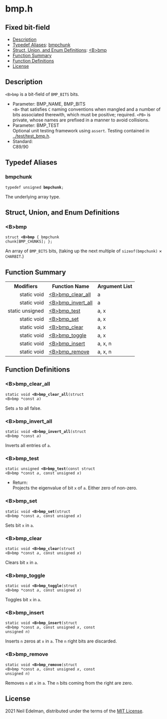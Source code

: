 # bmp\.h #

## Fixed bit\-field ##

 * [Description](#user-content-preamble)
 * [Typedef Aliases](#user-content-typedef): [bmpchunk](#user-content-typedef-1f500d15)
 * [Struct, Union, and Enum Definitions](#user-content-tag): [&lt;B&gt;bmp](#user-content-tag-c8c9536a)
 * [Function Summary](#user-content-summary)
 * [Function Definitions](#user-content-fn)
 * [License](#user-content-license)

## <a id = "user-content-preamble" name = "user-content-preamble">Description</a> ##

`<B>bmp` is a bit\-field of `BMP_BITS` bits\.

 * Parameter: BMP\_NAME, BMP\_BITS  
   `<B>` that satisfies `C` naming conventions when mangled and a number of bits associated therewith, which must be positive; required\. `<PB>` is private, whose names are prefixed in a manner to avoid collisions\.
 * Parameter: BMP\_TEST  
   Optional unit testing framework using `assert`\. Testing contained in [\.\./test/test\_bmp\.h](../test/test_bmp.h)\.
 * Standard:  
   C89/90




## <a id = "user-content-typedef" name = "user-content-typedef">Typedef Aliases</a> ##

### <a id = "user-content-typedef-1f500d15" name = "user-content-typedef-1f500d15">bmpchunk</a> ###

<code>typedef unsigned <strong>bmpchunk</strong>;</code>

The underlying array type\.



## <a id = "user-content-tag" name = "user-content-tag">Struct, Union, and Enum Definitions</a> ##

### <a id = "user-content-tag-c8c9536a" name = "user-content-tag-c8c9536a">&lt;B&gt;bmp</a> ###

<code>struct <strong>&lt;B&gt;bmp</strong> { bmpchunk chunk[BMP_CHUNKS]; };</code>

An array of `BMP_BITS` bits, \(taking up the next multiple of `sizeof(bmpchunk)` &#215; `CHARBIT`\.\)



## <a id = "user-content-summary" name = "user-content-summary">Function Summary</a> ##

<table>

<tr><th>Modifiers</th><th>Function Name</th><th>Argument List</th></tr>

<tr><td align = right>static void</td><td><a href = "#user-content-fn-58d2565c">&lt;B&gt;bmp_clear_all</a></td><td>a</td></tr>

<tr><td align = right>static void</td><td><a href = "#user-content-fn-3c840533">&lt;B&gt;bmp_invert_all</a></td><td>a</td></tr>

<tr><td align = right>static unsigned</td><td><a href = "#user-content-fn-ef4c7bb">&lt;B&gt;bmp_test</a></td><td>a, x</td></tr>

<tr><td align = right>static void</td><td><a href = "#user-content-fn-dc0e70b5">&lt;B&gt;bmp_set</a></td><td>a, x</td></tr>

<tr><td align = right>static void</td><td><a href = "#user-content-fn-edce4d60">&lt;B&gt;bmp_clear</a></td><td>a, x</td></tr>

<tr><td align = right>static void</td><td><a href = "#user-content-fn-e3ad5ae3">&lt;B&gt;bmp_toggle</a></td><td>a, x</td></tr>

<tr><td align = right>static void</td><td><a href = "#user-content-fn-f8fa8ce6">&lt;B&gt;bmp_insert</a></td><td>a, x, n</td></tr>

<tr><td align = right>static void</td><td><a href = "#user-content-fn-9af1d333">&lt;B&gt;bmp_remove</a></td><td>a, x, n</td></tr>

</table>



## <a id = "user-content-fn" name = "user-content-fn">Function Definitions</a> ##

### <a id = "user-content-fn-58d2565c" name = "user-content-fn-58d2565c">&lt;B&gt;bmp_clear_all</a> ###

<code>static void <strong>&lt;B&gt;bmp_clear_all</strong>(struct &lt;B&gt;bmp *const <em>a</em>)</code>

Sets `a` to all false\.



### <a id = "user-content-fn-3c840533" name = "user-content-fn-3c840533">&lt;B&gt;bmp_invert_all</a> ###

<code>static void <strong>&lt;B&gt;bmp_invert_all</strong>(struct &lt;B&gt;bmp *const <em>a</em>)</code>

Inverts all entries of `a`\.



### <a id = "user-content-fn-ef4c7bb" name = "user-content-fn-ef4c7bb">&lt;B&gt;bmp_test</a> ###

<code>static unsigned <strong>&lt;B&gt;bmp_test</strong>(const struct &lt;B&gt;bmp *const <em>a</em>, const unsigned <em>x</em>)</code>

 * Return:  
   Projects the eigenvalue of bit `x` of `a`\. Either zero of non\-zero\.




### <a id = "user-content-fn-dc0e70b5" name = "user-content-fn-dc0e70b5">&lt;B&gt;bmp_set</a> ###

<code>static void <strong>&lt;B&gt;bmp_set</strong>(struct &lt;B&gt;bmp *const <em>a</em>, const unsigned <em>x</em>)</code>

Sets bit `x` in `a`\.



### <a id = "user-content-fn-edce4d60" name = "user-content-fn-edce4d60">&lt;B&gt;bmp_clear</a> ###

<code>static void <strong>&lt;B&gt;bmp_clear</strong>(struct &lt;B&gt;bmp *const <em>a</em>, const unsigned <em>x</em>)</code>

Clears bit `x` in `a`\.



### <a id = "user-content-fn-e3ad5ae3" name = "user-content-fn-e3ad5ae3">&lt;B&gt;bmp_toggle</a> ###

<code>static void <strong>&lt;B&gt;bmp_toggle</strong>(struct &lt;B&gt;bmp *const <em>a</em>, const unsigned <em>x</em>)</code>

Toggles bit `x` in `a`\.



### <a id = "user-content-fn-f8fa8ce6" name = "user-content-fn-f8fa8ce6">&lt;B&gt;bmp_insert</a> ###

<code>static void <strong>&lt;B&gt;bmp_insert</strong>(struct &lt;B&gt;bmp *const <em>a</em>, const unsigned <em>x</em>, const unsigned <em>n</em>)</code>

Inserts `n` zeros at `x` in `a`\. The `n` right bits are discarded\.



### <a id = "user-content-fn-9af1d333" name = "user-content-fn-9af1d333">&lt;B&gt;bmp_remove</a> ###

<code>static void <strong>&lt;B&gt;bmp_remove</strong>(struct &lt;B&gt;bmp *const <em>a</em>, const unsigned <em>x</em>, const unsigned <em>n</em>)</code>

Removes `n` at `x` in `a`\. The `n` bits coming from the right are zero\.





## <a id = "user-content-license" name = "user-content-license">License</a> ##

2021 Neil Edelman, distributed under the terms of the [MIT License](https://opensource.org/licenses/MIT)\.



